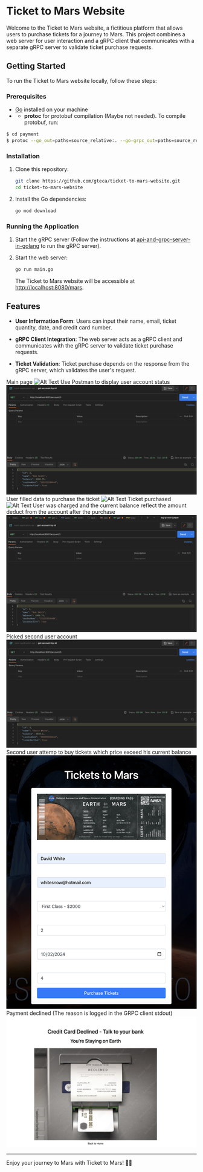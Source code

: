 # Ticket to Mars Website

Welcome to the Ticket to Mars website, a fictitious platform that allows users to purchase tickets for a journey to Mars. This project combines a web server for user interaction and a gRPC client that communicates with a separate gRPC server to validate ticket purchase requests.

## Getting Started

To run the Ticket to Mars website locally, follow these steps:

### Prerequisites

- [Go](https://golang.org/dl/) installed on your machine
- - **protoc** for protobuf compilation (Maybe not needed). To compile protobuf, run:
```bash
$ cd payment
$ protoc --go_out=paths=source_relative:. --go-grpc_out=paths=source_relative:. payment.proto
```

### Installation

1. Clone this repository:

   ```bash
   git clone https://github.com/gteca/ticket-to-mars-website.git
   cd ticket-to-mars-website
   ```

2. Install the Go dependencies:

   ```bash
   go mod download
   ```

### Running the Application

1. Start the gRPC server (Follow the instructions at [api-and-grpc-server-in-golang](https://github.com/gteca/api-and-grpc-server-in-golang) to run the gRPC server).

2. Start the web server:

   ```bash
   go run main.go
   ```

   The Ticket to Mars website will be accessible at [http://localhost:8080/mars](http://localhost:8000/mars).

## Features

- **User Information Form**: Users can input their name, email, ticket quantity, date, and credit card number.

- **gRPC Client Integration**: The web server acts as a gRPC client and communicates with the gRPC server to validate ticket purchase requests.

- **Ticket Validation**: Ticket purchase depends on the response from the gRPC server, which validates the user's request.

Main page
![Alt Text](./pictures/main_page.png)
Use Postman to display user account status 
![Alt Text](./pictures/postman_request.png)
User filled data to purchase the ticket
![Alt Text](./pictures/user_filled_data.png)
Ticket purchased
![Alt Text](./pictures/ticket_purchased.png)
User was charged and the current balance reflect the amount deduct from the account after the purchase
![Alt Text](./pictures/user_account_after_purchase.png)
Picked second user account
![Alt Text](./pictures/second_user_account.png)
Second user attemp to buy tickets which price exceed his current balance 
![Alt Text](./pictures/second_purchase.png)
Payment declined (The reason is logged in the GRPC client stdout)
![Alt Text](./pictures/payment_declined.png)







---
Enjoy your journey to Mars with Ticket to Mars! 🚀✨